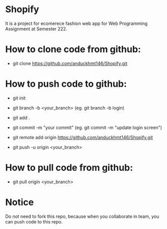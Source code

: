 # Shopify

It is a project for ecomerece fashion web app for Web Programming Assignment at Semester 222.

# How to clone code from github:

- git clone https://github.com/anduckhmt146/Shopify.git

# How to push code to github:

- git init

- git branch -b <your_branch> (eg. git branch -b login)

- git add .

- git commit -m "your commit" (eg. git commit -m "update login screen")

- git remote add origin https://github.com/anduckhmt146/Shopify.git

- git push -u origin <your_branch>

# How to pull code from github:

- git pull origin <your_branch>

# Notice

Do not need to fork this repo, because when you collaborate in team, you can push code to this repo.

